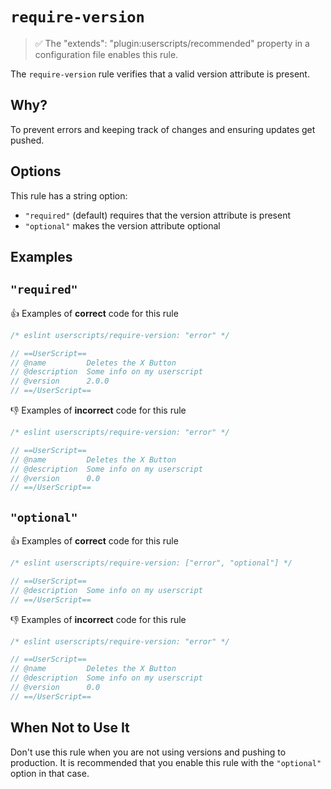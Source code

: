 # `require-version`

> ✅ The "extends": "plugin:userscripts/recommended" property in a configuration
> file enables this rule.

The `require-version` rule verifies that a valid version attribute is present.

## Why?

To prevent errors and keeping track of changes and ensuring updates get pushed.

## Options

This rule has a string option:

- `"required"` (default) requires that the version attribute is present
- `"optional"` makes the version attribute optional

## Examples

## `"required"`

👍 Examples of **correct** code for this rule

```js
/* eslint userscripts/require-version: "error" */

// ==UserScript==
// @name         Deletes the X Button
// @description  Some info on my userscript
// @version      2.0.0
// ==/UserScript==
```

👎︎ Examples of **incorrect** code for this rule

```js
/* eslint userscripts/require-version: "error" */

// ==UserScript==
// @name         Deletes the X Button
// @description  Some info on my userscript
// @version      0.0
// ==/UserScript==
```

## `"optional"`

👍 Examples of **correct** code for this rule

```js
/* eslint userscripts/require-version: ["error", "optional"] */

// ==UserScript==
// @description  Some info on my userscript
// ==/UserScript==
```

👎︎ Examples of **incorrect** code for this rule

```js
/* eslint userscripts/require-version: "error" */

// ==UserScript==
// @name         Deletes the X Button
// @description  Some info on my userscript
// @version      0.0
// ==/UserScript==
```

## When Not to Use It

Don't use this rule when you are not using versions and pushing to production.
It is recommended that you enable this rule with the `"optional"` option in that
case.
